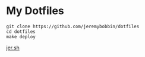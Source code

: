 # My Dotfiles
```
git clone https://github.com/jeremybobbin/dotfiles
cd dotfiles
make deploy
```
[jer.sh](https://www.jer.sh)
